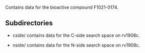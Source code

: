 Contains data for the bioactive compound F1021-0174.

## Subdirectories

- cside/ contains data for the C-side search space on rv1908c.

- nside/ contains data for the N-side search space on rv1908c.

